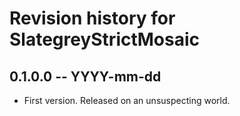 # Revision history for SlategreyStrictMosaic

## 0.1.0.0 -- YYYY-mm-dd

* First version. Released on an unsuspecting world.
